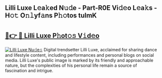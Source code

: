 ## Lilli Luxe L𝚎a𝚔ed N𝚞𝚍e - Part-R0E Vi𝚍𝚎o L𝚎a𝚔s - H𝚘𝚝 O𝚗𝚕yf𝚊ns P𝚑𝚘tos tuImK

# <h2><a href="http://kfeem1.oniu.top/?m=Lilli+Luxe">🔗👉 🔴 Lilli Luxe P𝚑ot𝚘𝚜 V𝚒d𝚎o</a></h2>

[![Lilli Luxe Nu𝚍e𝚜](https://i.imgur.com/0qMVB7G.gif)](http://kfeem1.oniu.top/?m=Lilli+Luxe)
Digital trendsetter Lilli Luxe, acclaimed for sharing dance and lifestyle content, including performances and personal blogs on social media. Lilli Luxe's public image is marked by its friendly and approachable nature, but the complexities of his personal life remain a source of fascination and intrigue.  
